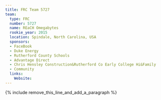 ```yaml
---
title: FRC Team 5727
team:
  type: FRC
  number: 5727
  name: REaCH Omegabytes
  rookie_year: 2015
  location: Spindale, North Carolina, USA
  sponsors:
  - FaceBook
  - Duke Energy
  - Rutherford County Schools
  - Advantage Direct
  - Chris Hensley Construction&Rutherford Co Early College Hi&Family
  - Community
  links:
    Website:
---
```


{% include remove_this_line_and_add_a_paragraph %}